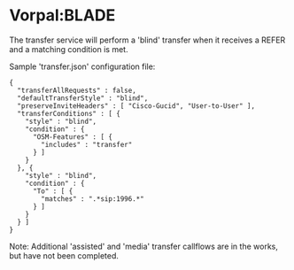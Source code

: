 # Vorpal:BLADE

The transfer service will perform a 'blind' transfer when it receives a REFER and a matching condition is met.

Sample 'transfer.json' configuration file:

```
{
  "transferAllRequests" : false,
  "defaultTransferStyle" : "blind",
  "preserveInviteHeaders" : [ "Cisco-Gucid", "User-to-User" ],
  "transferConditions" : [ {
    "style" : "blind",
    "condition" : {
      "OSM-Features" : [ {
        "includes" : "transfer"
      } ]
    }
  }, {
    "style" : "blind",
    "condition" : {
      "To" : [ {
        "matches" : ".*sip:1996.*"
      } ]
    }
  } ]
}
```

Note: Additional 'assisted' and 'media' transfer callflows are in the works, but have not been completed.
